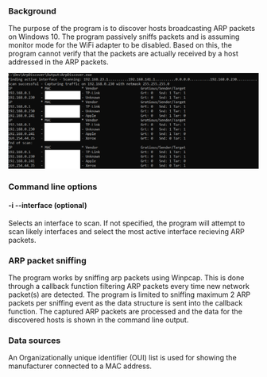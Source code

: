 ### Background
The purpose of the program is to discover hosts broadcasting ARP packets on Windows 10. The program passively sniffs packets and is assuming monitor mode for the WiFi adapter to be disabled. Based on this, the program cannot verify that the packets are actually received by a host addressed in the ARP packets.

![Example output](https://github.com/feirik/ArpDiscover/blob/master/Images/ArpDiscover_readme.PNG)

### Command line options

#### -i --interface <INTERFACE IP ADDRESS> (optional)
Selects an interface to scan. If not specified, the program will attempt to scan likely interfaces and select the most active interface recieving ARP packets.

### ARP packet sniffing
The program works by sniffing arp packets using Winpcap. This is done through a callback function filtering ARP packets every time new network packet(s) are detected. The program is limited to sniffing maximum 2 ARP packets per sniffing event as the data structure is sent into the callback function. The captured ARP packets are processed and the data for the discovered hosts is shown in the command line output.  

### Data sources
An Organizationally unique identifier (OUI) list is used for showing the manufacturer connected to a MAC address.








